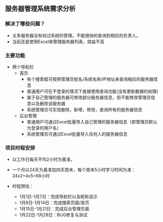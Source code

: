 ## 服务器管理系统需求分析

### 解决了哪些问题？
- 太多服务器没有经过系统的管理，不能很快的查询到相应的负责人。
- 当前还是使用Excel来管理服务器列表，效益不高

### 主要功能
- 两个导航栏
  - 首页
    - 有个搜索框可按照管理员姓名/系统名称/IP地址来查询相应的服务器信息
    - 普通用户可在不登录的情况下直接使用查询功能(没有更新数据的权限)
    - 属于自己管理的服务器可修改部分服务器信息，但不能修改管理员信息以及删除该服务器
    - 系统管理员可实现删除，新增，修改，查询所有的服务器信息
  - 后台管理
    - 普通用户可通过Excel批量导入自己管理的服务器信息（即管理员默认为登录的用户名）
    - 系统管理员可通过Excel批量导入任何人的服务器信息

### 项目时程安排
- 以工作日每天平均2小时为基准，

- 一个月以24天为基准加四天周末，每个周末5小时学习时间为准：24x2+4x5=68小时

- 时程预估：
  - 1月1日-1月7日：完成导航栏以及昵称显示
  - 1月8日-1月14日：完成搜索页面/首页
  - 1月15日-1月21日：完成后台管理页面
  - 1月22日-1月28日：BUG修复与测试
